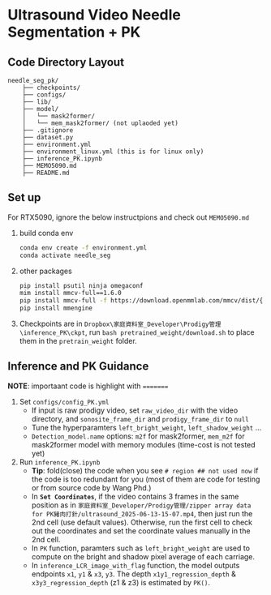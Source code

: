 # Ultrasound Video Needle Segmentation + PK

## Code Directory Layout
```
needle_seg_pk/
    ├── checkpoints/
    ├── configs/
    ├── lib/
    ├── model/
    │   └── mask2former/
    │   └── mem_mask2former/ (not uplaoded yet)
    ├── .gitignore
    ├── dataset.py
    ├── environment.yml
    ├── environment_linux.yml (this is for linux only)
    ├── inference_PK.ipynb
    ├── MEMO5090.md
    ├── README.md
```

## Set up
For RTX5090, ignore the below instructpions and check out `MEMO5090.md`
1. build conda env
	```bash
	conda env create -f environment.yml
	conda activate needle_seg
	```
2. other packages
	```bash
	pip install psutil ninja omegaconf
	mim install mmcv-full==1.6.0
	pip install mmcv-full -f https://download.openmmlab.com/mmcv/dist/{cu_version}/{torch_version}/index.html  ## install the version based on your own device (https://mmcv.readthedocs.io/en/v1.6.0/get_started/installation.html)
	pip install mmengine
	```
<!-- 
3. Extension in TransNeXt
Follow https://github.com/DaiShiResearch/TransNeXt?tab=readme-ov-file#cuda-implementation,
download and move swattention_extension folder to `./model/mask2former`
	```bash
	cd ./model/mask2former/swattention_extension
	pip install .
	```
NOTE: This should be done under `conda activate needle_seg` 
If "error: Microsoft Visual C++ 14.0 or greater is required", download Microsoft C++ Build Tools. -->

3. Checkpoints are in `Dropbox\家庭資料室_Developer\Prodigy管理\inference_PK\ckpt`, run `bash pretrained_weight/download.sh` to place them in the `pretrain_weight` folder.

## Inference and PK Guidance
**NOTE**: importaant code is highlight with `=======`
1. Set `configs/config_PK.yml`
	* If input is raw prodigy video, set `raw_video_dir` with the video directory, and `sonosite_frame_dir` and `prodigy_frame_dir` to `null`
	* Tune the hyperparamters `left_bright_weight`, `left_shadow_weight` ...
	* `Detection_model.name` options: `m2f` for mask2former, `mem_m2f` for mask2former model with memory modules (time-cost is not tested yet)
2. Run `inference_PK.ipynb`
	* **Tip**: fold(close) the code when you see `# region ## not used now` if the code is too redundant for you (most of them are code for testing or from source code by Wang Phd.)
	* In **`Set Coordinates`**, if the video contains 3 frames in the same position as in `家庭資料室_Developer/Prodigy管理/zipper array data for PK豬肉打針/ultrasound_2025-06-13-15-07.mp4`, then just run the 2nd cell (use default values). Otherwise, run the first cell to check out the coordinates and set the coordinate values manually in the 2nd cell.
	* In `PK` function, paramters such as `left_bright_weight` are used to compute on the bright and shadow pixel average of each carriage.
	* In `inference_LCR_image_with_flag` function, the model outputs endpoints `x1`, `y1` & `x3`, `y3`. The depth `x1y1_regression_depth` & `x3y3_regression_depth` (z1 & z3) is estimated by `PK()`.